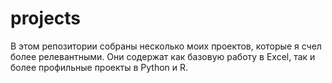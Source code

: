 # projects
В этом репозитории собраны несколько моих проектов, которые я счел более релевантными. Они содержат как базовую работу в Excel, так и более профильные проекты в Python и R.
